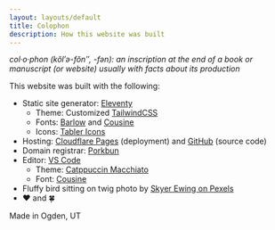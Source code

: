 ```yaml
---
layout: layouts/default
title: Colophon
description: How this website was built
---
```


*col·​o·​phon (kŏl′ə-fŏn″, -fən): an inscription at the end of a book or manuscript (or website) usually with facts about its production*

This website was built with the following:

* Static site generator: [Eleventy](https://www.11ty.dev)
  * Theme: Customized [TailwindCSS](https://www.tailwindcss.com)
  * Fonts: [Barlow](https://fonts.google.com/specimen/Barlow/) and [Cousine](https://fonts.google.com/specimen/Cousine)
  * Icons: [Tabler Icons](https://tabler.io/icons)
* Hosting: [Cloudflare Pages](https://pages.cloudflare.com/) (deployment) and [GitHub](https://github.com/sphars/spencerharston.com) (source code)
* Domain registrar: [Porkbun](https://porkbun.com)
* Editor: [VS Code](https://code.visualstudio.com) 
  * Theme: [Catppuccin Macchiato](https://marketplace.visualstudio.com/items?itemName=Catppuccin.catppuccin-vsc)
  * Font: [Cousine](https://fonts.google.com/specimen/Cousine)
* Fluffy bird sitting on twig photo by [Skyer Ewing on Pexels](https://www.pexels.com/photo/fluffy-bird-sitting-on-twig-4756803/)
* ❤ and 🍀

Made in Ogden, UT